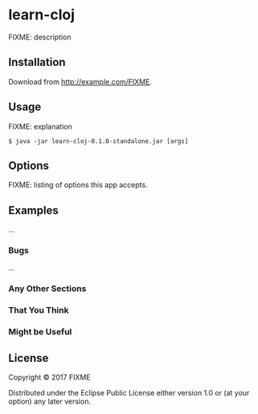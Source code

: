 # learn-cloj

FIXME: description

## Installation

Download from http://example.com/FIXME.

## Usage

FIXME: explanation

    $ java -jar learn-cloj-0.1.0-standalone.jar [args]

## Options

FIXME: listing of options this app accepts.

## Examples

...

### Bugs

...

### Any Other Sections
### That You Think
### Might be Useful

## License

Copyright © 2017 FIXME

Distributed under the Eclipse Public License either version 1.0 or (at
your option) any later version.
